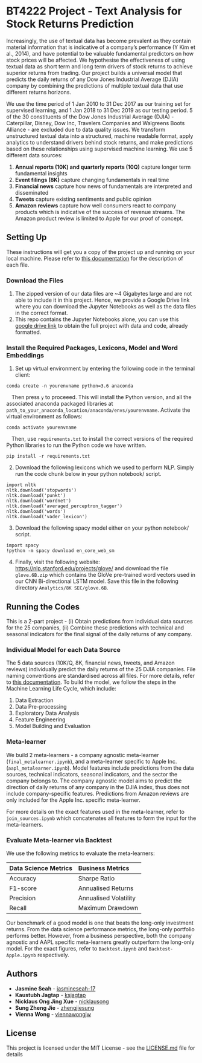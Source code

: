 # BT4222 Project - Text Analysis for Stock Returns Prediction

Increasingly, the use of textual data has become prevalent as they contain material information that is indicative of a company’s performance (Y Kim et al., 2014), and have potential to be valuable fundamental predictors on how stock prices will be affected. We hypothesise the effectiveness of using textual data as short term and long term drivers of stock returns to achieve superior returns from trading. Our project builds a universal model that predicts the daily returns of any Dow Jones Industrial Average (DJIA) company by combining the predictions of multiple textual data that use different returns horizons.

We use the time period of 1 Jan 2010 to 31 Dec 2017 as our training set for supervised learning, and 1 Jan 2018 to 31 Dec 2019 as our testing period. 5 of the 30 constituents of the Dow Jones Industrial Average (DJIA) - Caterpillar, Disney, Dow Inc, Travelers Companies and Walgreens Boots Alliance - are excluded due to data quality issues. We transform unstructured textual data into a structured, machine readable format, apply analytics to understand drivers behind stock returns, and make predictions based on these relationships using supervised machine learning. We use 5 different data sources:
1. __Annual reports (10K) and quarterly reports (10Q)__ capture longer term fundamental insights
2. __Event filings (8K)__ capture changing fundamentals in real time
3. __Financial news__ capture how news of fundamentals are interpreted and disseminated
4. __Tweets__ capture existing sentiments and public opinion
5. __Amazon reviews__ capture how well consumers react to company products which is indicative of the success of revenue streams. The Amazon product review is limited to Apple for our proof of concept.

## Setting Up
These instructions will get you a copy of the project up and running on your local machine. Please refer to <a href="https://github.com/jasmineseah-17/BT4222-Text-Analysis-For-Stock-Returns-Prediction/blob/master/Data%20Files%20Documentation.pdf" target="_blank">this documentation</a> for the description of each file.

### Download the Files
1. The zipped version of our data files are ~4 Gigabytes large and are not able to include it in this project. Hence, we provide a Google Drive link where you can download the Jupyter Notebooks as well as the data files in the correct format.
3. This repo contains the Jupyter Notebooks alone, you can use this [google drive link](https://drive.google.com/open?id=1H14Us94oW12P2cFqY90FVIVeXw5jykr7) to obtain the full project with data and code, already formatted.

### Install the Required Packages, Lexicons, Model and Word Embeddings
1. Set up virtual environment by entering the following code in the terminal client:
```
conda create -n yourenvname python=3.6 anaconda
```
&ensp;&ensp;Then press `y` to proceeed. This will install the Python version, and all the associated anaconda packaged libraries at `path_to_your_anaconda_location/anaconda/envs/yourenvname`.
Activate the virtual environment as follows:
```
conda activate yourenvname
```
&ensp;&ensp;Then, use `requirements.txt` to install the correct versions of the required Python libraries to run the Python code we have written.
```
pip install -r requirements.txt
```
2. Download the following lexicons which we used to perform NLP. Simply run the code chunk below in your python notebook/ script.
```
import nltk
nltk.download('stopwords')
nltk.download('punkt')
nltk.download('wordnet')
nltk.download('averaged_perceptron_tagger')
nltk.download('words')
nltk.download('vader_lexicon')
```
3. Download the following spacy model either on your python notebook/ script.
```
import spacy
!python -m spacy download en_core_web_sm
```
4. Finally, visit the following website: https://nlp.stanford.edu/projects/glove/ and download the file `glove.6B.zip` which contains the GloVe pre-trained word vectors used in our CNN Bi-directional LSTM model. Save this file in the following directory `Analytics/8K SEC/glove.6B`.

## Running the Codes
This is a 2-part project - (i) Obtain predictions from individual data sources for the 25 companies, (ii) Combine these predictions with technical and seasonal indicators for the final signal of the daily returns of any company.

### Individual Model for each Data Source
The 5 data sources (10K/Q, 8K, financial news, tweets, and Amazon reviews) individually predict the daily returns of the 25 DJIA companies. File naming conventions are standardised across all files. For more details, refer to <a href="https://github.com/jasmineseah-17/BT4222-Text-Analysis-For-Stock-Returns-Prediction/blob/master/Data%20Files%20Documentation.pdf" target="_blank">this documentation</a>. To build the model, we follow the steps in the Machine Learning Life Cycle, which include:
1. Data Extraction
2. Data Pre-processing
3. Exploratory Data Analysis
4. Feature Engineering
5. Model Building and Evaluation

### Meta-learner
We build 2 meta-learners - a company agnostic meta-learner (`final_metalearner.ipynb`), and a meta-learner specific to Apple Inc. (`aapl_metalearner.ipynb`). Model features include predictions from the data sources, technical indicators, seasonal indicators, and the sector the company belongs to. The company agnostic model aims to predict the direction of daily returns of any company in the DJIA index, thus does not include company-specific features. Predictions from Amazon reviews are only included for the Apple Inc. specific meta-learner.

For more details on the exact features used in the meta-learner, refer to `join_sources.ipynb` which concatenates all features to form the input for the meta-learners.

### Evaluate Meta-learner via Backtest
We use the following metrics to evaluate the meta-learners:

| __Data Science Metrics__ | __Business Metrics__  |
| :------- | :--- |
| Accuracy | Sharpe Ratio |
| F1-score | Annualised Returns |
| Precision | Annualised Volatility |
| Recall | Maximum Drawdown |

Our benchmark of a good model is one that beats the long-only investment returns. From the data science performance metrics, the long-only portfolio performs better. However, from a business perspective, both the company agnostic and AAPL specific meta-learners greatly outperform the long-only model. For the exact figures, refer to `Backtest.ipynb` and `Backtest-Apple.ipynb` respectively.

## Authors

* **Jasmine Seah** - [jasmineseah-17](https://github.com/jasmineseah-17)
* **Kaustubh Jagtap** - [ksjagtap](https://github.com/ksjagtap)
* **Nicklaus Ong Jing Xue** - [nicklausong](https://github.com/nicklausong)
* **Sung Zheng Jie** - [zhengjiesung](https://github.com/zhengjiesung)
* **Vienna Wong** - [viennawongjw](https://github.com/Viennawongjw)

## License

This project is licensed under the MIT License - see the [LICENSE.md](LICENSE.md) file for details
